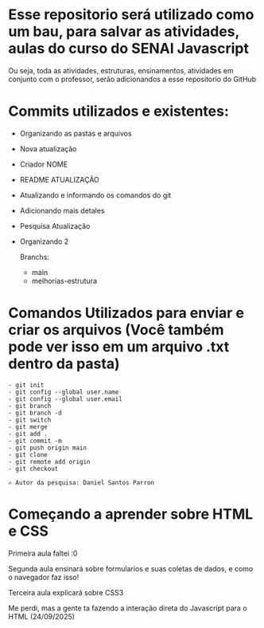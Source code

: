 # Esse repositorio será utilizado como um bau, para salvar as atividades, aulas do curso do SENAI Javascript 
Ou seja, toda as atividades, estruturas, ensinamentos, atividades em conjunto com o professor, serão adicionandos a esse repositorio do GitHub

# Commits utilizados e existentes: 
 - Organizando as pastas e arquivos
 - Nova atualização
 - Criador NOME
 - README ATUALIZAÇÃO
 - Atualizando e informando os comandos do git 
 - Adicionando mais detales
 - Pesquisa Atualização
 - Organizando 2 

    Branchs:
    - main
    - melhorias-estrutura

# Comandos Utilizados para enviar e criar os arquivos (Você também pode ver isso em um arquivo .txt dentro da pasta)
    - git init 
    - git config --global user.name
    - git config --global user.email
    - git branch
    - git branch -d 
    - git switch 
    - git merge
    - git add .
    - git commit -m
    - git push origin main
    - git clone   
    - git remote add origin
    - git checkout

    ✍️ Autor da pesquisa: Daniel Santos Parron

# Começando a aprender sobre HTML e CSS

Primeira aula faltei :0 

Segunda aula ensinará sobre formularios e suas coletas de dados, e como o navegador faz isso!

Terceira aula explicará sobre CSS3 

Me perdi, mas a gente ta fazendo a interação direta do Javascript para o HTML (24/09/2025)